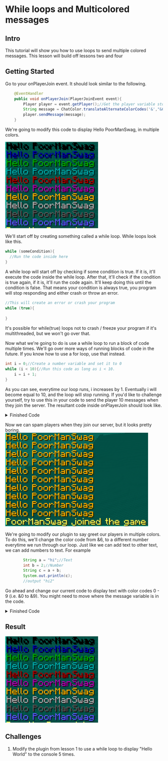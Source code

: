 # While loops and Multicolored messages
## Intro
This tutorial will show you how to use loops to send multiple colored messages. This lesson will build off lessons two and four
## Getting Started
Go to your onPlayerJoin event. It should look similar to the following.
```java
    @EventHandler
    public void onPlayerJoin(PlayerJoinEvent event){
        Player player = event.getPlayer();//Get the player variable stored inside our event
        String message = ChatColor.translateAlternateColorCodes('&',"&6Hello " + player.getName());
        player.sendMessage(message);
    }
```

We're going to modify this code to display Hello PoorManSwag, in multiple colors.

![alttext](https://github.com/Exeton/SpigotTutorial/blob/master/LessonPictures/Lesson4-6/Lesson%205%20Result.PNG)

We'll start off by creating something called a while loop. While loops look like this.
```java
while (someCondition){
  //Run the code inside here
}
```

A while loop will start off by checking if some condition is true. If it is, it'll execute the code inside the while loop. After that, it'll check if the condition is true again, if it is, it'll run the code again. It'll keep doing this until the condition is false.
That means your condition is always true, you program will stop responding and either crash or throw an error.

```java
//This will create an error or crash your program
while (true){

}
```

It's possible for while(true) loops not to crash / freeze your program if it's multithreaded, but we won't go over that.

Now what we're going to do is use a while loop to run a block of code multiple times. We'll go over more ways of running blocks of code in the future. If you know how to use a for loop, use that instead.

```java
int i = 0;//Create a number variable and set it to 0
while (i < 10){//Run this code as long as i < 10.
    i = i + 1;
}
```

As you can see, everytime our loop runs, i increases by 1. Eventually i will become equal to 10, and the loop will stop running. If you'd like to challenge yourself, try to use this in your code to send the player 10 messages when they join the server.
The resultant code inside onPlayerJoin should look like.

<details><summary>Finished Code</summary><p>
```java
    public void onPlayerJoin(PlayerJoinEvent event){
        Player player = event.getPlayer();//Get the player variable stored inside our event
        String message = ChatColor.translateAlternateColorCodes('&',"&6Hello " + player.getName());
        int i = 0;
        while (i < 10){
            player.sendMessage(message);
            i++;
        }
    }
```
</p>
</details>



Now we can spam players when they join our server, but it looks pretty boring.
![alttext](https://github.com/Exeton/SpigotTutorial/blob/master/LessonPictures/Lesson4-6/Lesson%205%20OneColor.PNG)

We're going to modify our plugin to say greet our players in multiple colors.
To do this, we'll change the color code from &6, to a different number everytime we run through our loop. Just like we can add text to other text, we can add numbers to text. For example

```java
        String a = "hi";//Text
        int b = 2;//Number
        String c = a + b;
        System.out.println(c);
        //output "hi2"
```

Go ahead and change our current code to display text with color codes 0 - 9 (i.e. &0 to &9). You might need to move where the message variable is in the code.
<details><summary>Finished Code</summary>
<p><code>   
    public void onPlayerJoin(PlayerJoinEvent event){
        Player player = event.getPlayer();//Get the player variable stored inside our event

        int i = 0;
        while (i < 10){
            String message = ChatColor.translateAlternateColorCodes('&',"&" + i + "Hello " + player.getName());
            player.sendMessage(message);
            i++;
        }
    }
</code></p>
</details>

## Result
![alttext](https://github.com/Exeton/SpigotTutorial/blob/master/LessonPictures/Lesson4-6/Lesson%205%20Result.PNG)

## Challenges
1. Modify the plugin from lesson 1 to use a while loop to display "Hello World" to the console 5 times.

